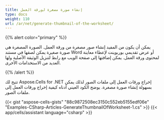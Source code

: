 ```yaml
---
title: إنشاء صورة مصغرة لورقة العمل
type: docs
weight: 110
url: /ar/net/generate-thumbnail-of-the-worksheet/
---
```


{{% alert color="primary" %}} 

يمكن أن يكون من المفيد إنشاء صور مصغرة من ورقة العمل. الصورة المصغرة هي صورة صغيرة يمكن لصقها في مستند Word أو عرض تقديمي بوربوينت لإعطاء معاينة لمحتوى ورقة العمل. يمكن إضافتها إلى صفحة الويب مع رابط لتنزيل الوثيقة الأصلية ولها العديد من الاستخدامات الأخرى.

{{% /alert %}} 

تتيح لك Aspose.Cells for .NET إخراج ورقات العمل إلى ملفات الصور لذلك يمكن بسهولة إنشاء صورة مصغرة. يوضح الكود العيني أدناه كيفية إخراج ورقات العمل إلى ملفات الصور.



{{< gist "aspose-cells-gists" "88c9872508ec3150c552eb5155edf06e" "Examples-CSharp-Articles-GenerateThumbnailOfWorksheet-1.cs" >}}
{{< app/cells/assistant language="csharp" >}}
